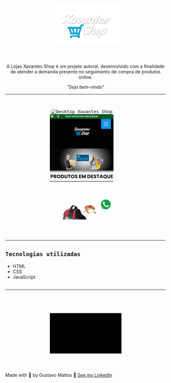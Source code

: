 <h1 align="center">
  <br>
  <img src="src/imagem/logo.png" alt="Logo Xavantes Shop"  width="225">
  <br><br>
</h1>

<p align="center">A Lojas Xavantes Shop é um projeto autoral, desenvolvido com a finalidade de atender a demanda presente no seguimento de  compra de produtos online.</p>

<p align="center"><i>"Seja bem-vindo"</i></p>

<hr><br>

<p align="center">
  <kbd>
    <img width="500" style="border-radius: 5px" src="src/imagem/gif-window.gif" alt="Desktop Xavantes Shop">
  </kbd>
  &nbsp;&nbsp;&nbsp;&nbsp;
  <kbd><br>
    <img width="200" style="border-radius: 5px" src="src/imagem/gif-smart.gif" alt="Smart Xavantes Shop">
  </kbd>
  &nbsp;&nbsp;&nbsp;&nbsp;
</p><br><br><hr>


## **`Tecnologias utilizadas`**
- HTML
- CSS
- JavaScript
<br><br>
<hr>

<h1 align="center">
  <br>
  <img src="src/imagem/xavantes.gif" alt="Logo Xavantes Shop"  width="225">
  <br><br>
</h1>

Made with 💙 by Gustavo Mattos 👋 [See my LinkedIn](linkedin.com/in/guh-mattos/)



